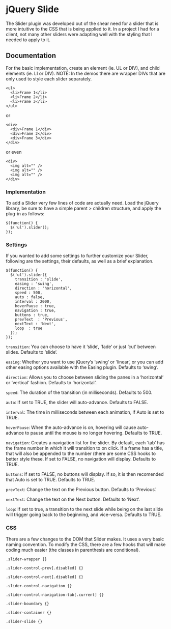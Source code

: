 jQuery Slide
============

The Slider plugin was developed out of the shear need for a slider that is more intuitive to the CSS that is being applied to it. In a project I had for a client, not many other sliders were adapting well with the styling that I needed to apply to it.

Documentation
-------------

For the basic implementation, create an element (ie. UL or DIV), and child elements (ie. LI or DIV). NOTE: In the demos there are wrapper DIVs that are only used to style each slider separately.

	<ul>
	  <li>Frame 1</li>
	  <li>Frame 2</li>
	  <li>Frame 3</li>
	</ul>

or
	
	<div>
	  <div>Frame 1</div>
	  <div>Frame 2</div>
	  <div>Frame 3</div>
	</div>

or even
	
	<div>
	  <img alt="" />
	  <img alt="" />
	  <img alt="" />
	</div>

### Implementation

To add a Slider very few lines of code are actually need. Load the jQuery library, be sure to have a simple parent > children structure, and apply the plug-in as follows:

	$(function() {
	  $('ul').slider();
	});

### Settings

If you wanted to add some settings to further customize your Slider, following are the settings, their defaults, as well as a brief explanation.

	$(function() {
	  $('ul').slider({
	    transition : 'slide',
	    easing : 'swing',
	    direction : 'horizontal',
	    speed : 500,
	    auto : false,
	    interval : 2000,
	    hoverPause : true,
	    navigation : true,
	    buttons : true,
	    prevText  : 'Previous',
	    nextText : 'Next',
	    loop  : true
	  });
	});

`transition`: You can choose to have it ‘slide‘, ‘fade‘ or just ‘cut‘ between slides. Defaults to ‘slide‘.

`easing`: Whether you want to use jQuery’s ‘swing‘ or ‘linear‘, or you can add other easing options available with the Easing plugin. Defaults to ‘swing‘.

`direction`: Allows you to choose between sliding the panes in a ‘horizontal‘ or ‘vertical‘ fashion. Defaults to ‘horizontal‘.

`speed`: The duration of the transition (in milliseconds).  Defaults to 500.

`auto`: If set to TRUE, the slider will auto-advance. Defaults to FALSE.

`interval`: The time in milliseconds between each animation, if Auto is set to TRUE.

`hoverPause`: When the auto-advance is on, hovering will cause auto-advance to pause until the mouse is no longer hovering.  Defaults to TRUE.

`navigation`: Creates a navigation list for the slider. By default, each ‘tab’ has the frame number in which it will transition to on click. If a frame has a title, that will also be appended to the number (there are some CSS hooks to better style these. If set to FALSE, no navigation will display. Defaults to TRUE.

`buttons`: If set to FALSE, no buttons will display. If so, it is then recomended that Auto is set to TRUE. Defaults to TRUE.

`prevText`: Change the text on the Previous button.  Defaults to ‘Previous‘.

`nextText`: Change the text on the Next button.  Defaults to ‘Next‘.

`loop`: If set to true, a transition to the next slide while being on the last slide will trigger going back to the beginning, and vice-versa.  Defaults to TRUE.

### CSS

There are a few changes to the DOM that Slider makes. It uses a very basic naming convention. To modify the CSS, there are a few hooks that will make coding much easier (the classes in parenthesis are conditional).
	
	.slider-wrapper {}
	
	.slider-control-prev[.disabled] {}
	
	.slider-control-next[.disabled] {}
	
	.slider-control-navigation {}
	
	.slider-control-navigation-tab[.current] {}
	
	.slider-boundary {}
	
	.slider-container {}
	
	.slider-slide {}